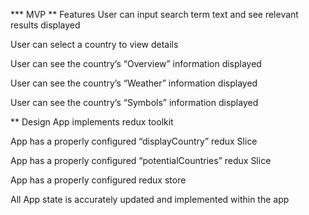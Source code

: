 *** MVP
** Features
User can input search term text and see relevant results displayed

User can select a country to view details

User can see the country’s “Overview” information displayed

User can see the country’s “Weather” information displayed

User can see the country’s “Symbols” information displayed

** Design
App implements redux toolkit

App has a properly configured “displayCountry” redux Slice

App has a properly configured “potentialCountries” redux Slice

App has a properly configured redux store

All App state is accurately updated and implemented within the app